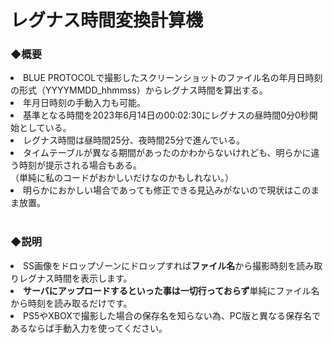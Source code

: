 # レグナス時間変換計算機
<h3>◆概要</h3>
<li>BLUE PROTOCOLで撮影したスクリーンショットのファイル名の年月日時刻の形式（YYYYMMDD_hhmmss）からレグナス時間を算出する。</li>
<li>年月日時刻の手動入力も可能。</li>
<li>基準となる時間を2023年6月14日の00:02:30にレグナスの昼時間0分0秒開始としている。</li>
<li>レグナス時間は昼時間25分、夜時間25分で進んでいる。</li>
<li>タイムテーブルが異なる期間があったのかわからないけれども、明らかに違う時刻が提示される場合もある。<br>
（単純に私のコードがおかしいだけなのかもしれない。）</li>
<li>明らかにおかしい場合であっても修正できる見込みがないので現状はこのまま放置。</li>
<br>
<h3>◆説明</h3>
<li>SS画像をドロップゾーンにドロップすれば<b>ファイル名</b>から撮影時刻を読み取りレグナス時間を表示します。</li>
<li><b>サーバにアップロードするといった事は一切行っておらず</b>単純にファイル名から時刻を読み取るだけです。</li>
<li>PS5やXBOXで撮影した場合の保存名を知らない為、PC版と異なる保存名であるならば手動入力を使ってください。</li>
